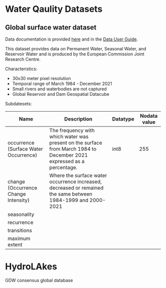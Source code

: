 # Water Qaulity Datasets

## Global surface water dataset

Data documentation is provided [here](https://global-surface-water.appspot.com/download) and in the  [Data User Guide](https://storage.cloud.google.com/global-surface-water/downloads_ancillary/DataUsersGuidev2021.pdf).

This dataset provides data on Permanent Water, Seasonal Water, and Reservoir Water and is produced by the European Commission Joint Research Centre.

Characteristics:

- 30x30 meter pixel resolution
- Temporal range of March 1984 - December 2021
- Small rivers and waterbodies are not captured 
- Global Reservoir and Dam Geospatial Datacube

Subdatesets:

| Name | Description | Datatype | Nodata value |
| - | - | - | - |
| occurrence (Surface Water Occurrence) | The frequency with which water was present on the surface from March 1984 to December 2021 expressed as a percentage.| int8 | 255 |
| change (Occurrence Change Intensity)  | Where the surface water occurrence increased, decreased or remained the same between 1984-1999 and 2000-2021 | | |
| seasonality | | | |
| recurrence | | | |
| transitions | | | |
| maximum extent | | | |

# HydroLAkes

GDW consensus global database